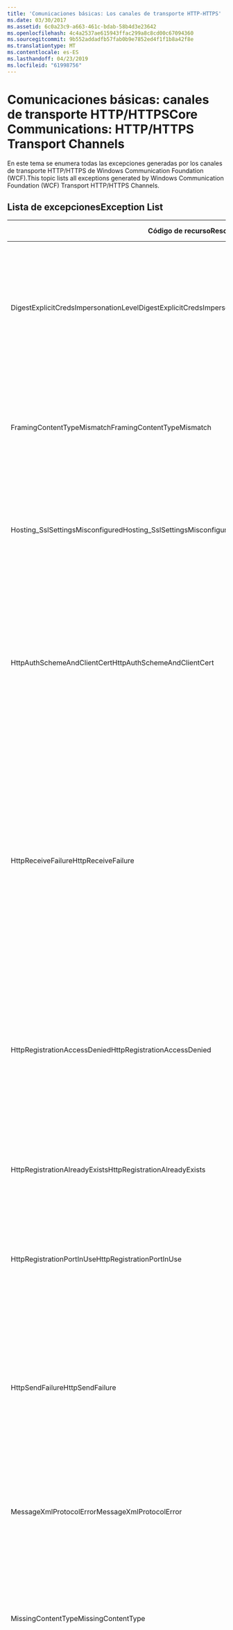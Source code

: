 ```yaml
---
title: 'Comunicaciones básicas: Los canales de transporte HTTP-HTTPS'
ms.date: 03/30/2017
ms.assetid: 6c0a23c9-a663-461c-bdab-58b4d3e23642
ms.openlocfilehash: 4c4a2537ae615943ffac299a8c8cd00c67094360
ms.sourcegitcommit: 9b552addadfb57fab0b9e7852ed4f1f1b8a42f8e
ms.translationtype: MT
ms.contentlocale: es-ES
ms.lasthandoff: 04/23/2019
ms.locfileid: "61998756"
---
```

# <a name="core-communications-httphttps-transport-channels"></a><span data-ttu-id="d042c-102">Comunicaciones básicas: canales de transporte HTTP/HTTPS</span><span class="sxs-lookup"><span data-stu-id="d042c-102">Core Communications: HTTP/HTTPS Transport Channels</span></span>
<span data-ttu-id="d042c-103">En este tema se enumera todas las excepciones generadas por los canales de transporte HTTP/HTTPS de Windows Communication Foundation (WCF).</span><span class="sxs-lookup"><span data-stu-id="d042c-103">This topic lists all exceptions generated by Windows Communication Foundation (WCF) Transport HTTP/HTTPS Channels.</span></span>  
  
## <a name="exception-list"></a><span data-ttu-id="d042c-104">Lista de excepciones</span><span class="sxs-lookup"><span data-stu-id="d042c-104">Exception List</span></span>  
  
|<span data-ttu-id="d042c-105">Código de recurso</span><span class="sxs-lookup"><span data-stu-id="d042c-105">Resource Code</span></span>|<span data-ttu-id="d042c-106">Cadena de recurso</span><span class="sxs-lookup"><span data-stu-id="d042c-106">Resource String</span></span>|  
|-------------------|---------------------|  
|<span data-ttu-id="d042c-107">DigestExplicitCredsImpersonationLevel</span><span class="sxs-lookup"><span data-stu-id="d042c-107">DigestExplicitCredsImpersonationLevel</span></span>|<span data-ttu-id="d042c-108">Se especificó el nivel de suplantación especificado.</span><span class="sxs-lookup"><span data-stu-id="d042c-108">The specified impersonation level was specified.</span></span> <span data-ttu-id="d042c-109">La autenticación implícita del HTTP solo admite el nivel de 'Suplantación' cuando se utiliza con una credencial explícita.</span><span class="sxs-lookup"><span data-stu-id="d042c-109">HTTP Digest authentication only supports the 'Impersonation' level when used with an explicit credential.</span></span>|  
|<span data-ttu-id="d042c-110">FramingContentTypeMismatch</span><span class="sxs-lookup"><span data-stu-id="d042c-110">FramingContentTypeMismatch</span></span>|<span data-ttu-id="d042c-111">El tipo de contenido especificado no lo admitió el servicio especificado.</span><span class="sxs-lookup"><span data-stu-id="d042c-111">The specified content type was not supported by the specified service.</span></span> <span data-ttu-id="d042c-112">Los enlaces de servicio y cliente puede que no coincidan.</span><span class="sxs-lookup"><span data-stu-id="d042c-112">The client and service bindings may be mismatched.</span></span>|  
|<span data-ttu-id="d042c-113">Hosting_SslSettingsMisconfigured</span><span class="sxs-lookup"><span data-stu-id="d042c-113">Hosting_SslSettingsMisconfigured</span></span>|<span data-ttu-id="d042c-114">Los valores de Secure Sockets Layer para el servicio especificado no coinciden con los de Internet Information Services.</span><span class="sxs-lookup"><span data-stu-id="d042c-114">The Secure Sockets Layer settings for the specified service do not match those of the Internet Information Services.</span></span>|  
|<span data-ttu-id="d042c-115">HttpAuthSchemeAndClientCert</span><span class="sxs-lookup"><span data-stu-id="d042c-115">HttpAuthSchemeAndClientCert</span></span>|<span data-ttu-id="d042c-116">El generador de agentes de escucha de HTTPS se configuró para que requiera un certificado de cliente y el esquema de autenticación especificado.</span><span class="sxs-lookup"><span data-stu-id="d042c-116">The HTTPS listener factory was configured to require a client certificate and the specified authentication scheme.</span></span> <span data-ttu-id="d042c-117">Sin embargo, solo se puede requerir una forma de autenticación de cliente al mismo tiempo.</span><span class="sxs-lookup"><span data-stu-id="d042c-117">However, only one form of client authentication can be required at one time.</span></span>|  
|<span data-ttu-id="d042c-118">HttpReceiveFailure</span><span class="sxs-lookup"><span data-stu-id="d042c-118">HttpReceiveFailure</span></span>|<span data-ttu-id="d042c-119">Un error ocurrido al recibir la respuesta HTTP en lo especificado.</span><span class="sxs-lookup"><span data-stu-id="d042c-119">An error occurred while receiving the HTTP response to the specified.</span></span> <span data-ttu-id="d042c-120">El enlace del extremo de servicio puede que no use el protocolo HTTP.</span><span class="sxs-lookup"><span data-stu-id="d042c-120">The service endpoint binding may not be using the HTTP protocol.</span></span> <span data-ttu-id="d042c-121">Otra posibilidad es que el servidor terminase un contexto de solicitud HTTP debido a un cierre del servicio.</span><span class="sxs-lookup"><span data-stu-id="d042c-121">Another possibility is that an HTTP request context was terminated by the server because of a service shutting down.</span></span> <span data-ttu-id="d042c-122">Vea los registros del servidor para obtener más detalles.</span><span class="sxs-lookup"><span data-stu-id="d042c-122">See the server logs for more details.</span></span>|  
|<span data-ttu-id="d042c-123">HttpRegistrationAccessDenied</span><span class="sxs-lookup"><span data-stu-id="d042c-123">HttpRegistrationAccessDenied</span></span>|<span data-ttu-id="d042c-124">HTTP no puede registrar la Dirección URL especificada.</span><span class="sxs-lookup"><span data-stu-id="d042c-124">HTTP cannot register the specified URL.</span></span> <span data-ttu-id="d042c-125">El proceso no tiene derechos de acceso a este espacio de nombres (consulte [Namespace reservas, registros y enrutamiento](/windows/desktop/http/namespace-reservations-registrations-and-routing) para obtener más información).</span><span class="sxs-lookup"><span data-stu-id="d042c-125">Your process does not have access rights to this namespace (see [Namespace Reservations, Registrations, and Routing](/windows/desktop/http/namespace-reservations-registrations-and-routing) for details).</span></span>|  
|<span data-ttu-id="d042c-126">HttpRegistrationAlreadyExists</span><span class="sxs-lookup"><span data-stu-id="d042c-126">HttpRegistrationAlreadyExists</span></span>|<span data-ttu-id="d042c-127">HTTP no puede registrar la Dirección URL especificada.</span><span class="sxs-lookup"><span data-stu-id="d042c-127">HTTP cannot register the specified URL.</span></span> <span data-ttu-id="d042c-128">Otra aplicación ya registró esta dirección URL con HTTP.SYS.</span><span class="sxs-lookup"><span data-stu-id="d042c-128">Another application already registered this URL with HTTP.SYS.</span></span>|  
|<span data-ttu-id="d042c-129">HttpRegistrationPortInUse</span><span class="sxs-lookup"><span data-stu-id="d042c-129">HttpRegistrationPortInUse</span></span>|<span data-ttu-id="d042c-130">HTTP no puede registrar la dirección URL especificada porque otra aplicación está utilizando el puerto TCP especificado.</span><span class="sxs-lookup"><span data-stu-id="d042c-130">HTTP cannot register the specified URL because the specified TCP port is being used by another application.</span></span>|  
|<span data-ttu-id="d042c-131">HttpSendFailure</span><span class="sxs-lookup"><span data-stu-id="d042c-131">HttpSendFailure</span></span>|<span data-ttu-id="d042c-132">Un error producido al realizar la solicitud HTTP a los especificados.</span><span class="sxs-lookup"><span data-stu-id="d042c-132">An error occurred while making the HTTP request to the specified.</span></span> <span data-ttu-id="d042c-133">Asegúrese de que la causa no es la no coincidencia de los enlaces de seguridad.</span><span class="sxs-lookup"><span data-stu-id="d042c-133">Ensure that the cause is not a security binding mismatch.</span></span> <span data-ttu-id="d042c-134">Asegúrese también de que el servicio no se configura para Secure Sockets Layer.</span><span class="sxs-lookup"><span data-stu-id="d042c-134">Also ensure that the service is not configured for Secure Sockets Layer.</span></span>|  
|<span data-ttu-id="d042c-135">MessageXmlProtocolError</span><span class="sxs-lookup"><span data-stu-id="d042c-135">MessageXmlProtocolError</span></span>|<span data-ttu-id="d042c-136">Un problema se produjo con el XML que se recibió de la red.</span><span class="sxs-lookup"><span data-stu-id="d042c-136">A problem occurred with the XML that was received from the network.</span></span> <span data-ttu-id="d042c-137">Vea la excepción interna para obtener más detalles.</span><span class="sxs-lookup"><span data-stu-id="d042c-137">See the inner exception for more details.</span></span>|  
|<span data-ttu-id="d042c-138">MissingContentType</span><span class="sxs-lookup"><span data-stu-id="d042c-138">MissingContentType</span></span>|<span data-ttu-id="d042c-139">El receptor devolvió un error que indica que el tipo de contenido faltaba en la solicitud a los especificados.</span><span class="sxs-lookup"><span data-stu-id="d042c-139">The receiver returned an error that indicates that the content type was missing on the request to the specified.</span></span> <span data-ttu-id="d042c-140">Consulte la excepción interna para obtener más información.</span><span class="sxs-lookup"><span data-stu-id="d042c-140">See the inner exception for more information.</span></span>|  
|<span data-ttu-id="d042c-141">ProxyAuthenticationLevelMismatch</span><span class="sxs-lookup"><span data-stu-id="d042c-141">ProxyAuthenticationLevelMismatch</span></span>|<span data-ttu-id="d042c-142">La credencial de autenticación del proxy HTTP especificó un requisito de autenticación mutua que es más estricto que el requisito para la autenticación del servidor de destino.</span><span class="sxs-lookup"><span data-stu-id="d042c-142">The HTTP proxy authentication credential specified a mutual authentication requirement that is stricter than the requirement for the target server authentication.</span></span>|  
|<span data-ttu-id="d042c-143">ProxyImpersonationLevelMismatch</span><span class="sxs-lookup"><span data-stu-id="d042c-143">ProxyImpersonationLevelMismatch</span></span>|<span data-ttu-id="d042c-144">La credencial de autenticación del proxy HTTP especificó una restricción del nivel de suplantación que es más estricta que la restricción para la autenticación del servidor de destino.</span><span class="sxs-lookup"><span data-stu-id="d042c-144">The HTTP proxy authentication credential specified an impersonation level restriction that is stricter than the restriction for the target server authentication.</span></span>|  
|<span data-ttu-id="d042c-145">SecureChannelFailure</span><span class="sxs-lookup"><span data-stu-id="d042c-145">SecureChannelFailure</span></span>|<span data-ttu-id="d042c-146">Un canal seguro no se puede establecer para Secure Socket Layer/Transport Layer Security con la autoridad especificada.</span><span class="sxs-lookup"><span data-stu-id="d042c-146">A secure channel cannot be established for Secure Socket Layer/Transport Layer Security with the specified authority.</span></span>|  
|<span data-ttu-id="d042c-147">TrustFailure</span><span class="sxs-lookup"><span data-stu-id="d042c-147">TrustFailure</span></span>|<span data-ttu-id="d042c-148">No se puede establecer una relación de confianza para el canal seguro de Secure Socket Layer/Transport Layer Security con la autoridad especificada.</span><span class="sxs-lookup"><span data-stu-id="d042c-148">A trust relationship cannot be established for the Secure Socket Layer/ Transport Layer Security secure channel with the specified authority.</span></span>|  
|<span data-ttu-id="d042c-149">UseDefaultWebProxyCantBeUsedWithExplicitProxyAddress</span><span class="sxs-lookup"><span data-stu-id="d042c-149">UseDefaultWebProxyCantBeUsedWithExplicitProxyAddress</span></span>|<span data-ttu-id="d042c-150">No puede especificar una dirección proxy explícita ni UseDefaultWebProxy=true en su elemento HttpTransportBinding.</span><span class="sxs-lookup"><span data-stu-id="d042c-150">You cannot specify an explicit proxy address as well as UseDefaultWebProxy=true in your HttpTransportBinding element.</span></span>|
